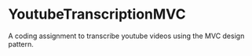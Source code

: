 # YoutubeTranscriptionMVC
A coding assignment to transcribe youtube videos using the MVC design pattern.
